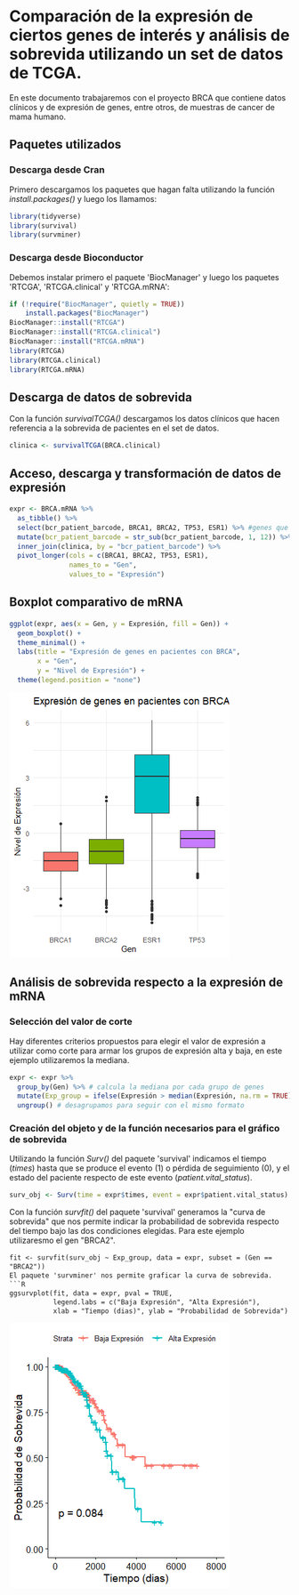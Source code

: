 # Comparación de la expresión de ciertos genes de interés y análisis de sobrevida utilizando un set de datos de TCGA.
En este documento trabajaremos con el proyecto BRCA que contiene datos clínicos y de expresión de genes, entre otros, de muestras de cancer de mama humano.  
## Paquetes utilizados
### Descarga desde Cran
Primero descargamos los paquetes que hagan falta utilizando la función _install.packages()_ y luego los llamamos:
```R
library(tidyverse)
library(survival)
library(survminer)
```
### Descarga desde Bioconductor 
Debemos instalar primero el paquete 'BiocManager' y luego los paquetes 'RTCGA', 'RTCGA.clinical' y 'RTCGA.mRNA':
```R
if (!require("BiocManager", quietly = TRUE))
    install.packages("BiocManager")
BiocManager::install("RTCGA")
BiocManager::install("RTCGA.clinical")
BiocManager::install("RTCGA.mRNA")
library(RTCGA)
library(RTCGA.clinical)
library(RTCGA.mRNA)
```
## Descarga de datos de sobrevida
Con la función _survivalTCGA()_ descargamos los datos clínicos que hacen referencia a la sobrevida de pacientes en el set de datos.
```R
clinica <- survivalTCGA(BRCA.clinical)
```
## Acceso, descarga y transformación de datos de expresión
```R
expr <- BRCA.mRNA %>%
  as_tibble() %>%
  select(bcr_patient_barcode, BRCA1, BRCA2, TP53, ESR1) %>% #genes que nos interesa comparar
  mutate(bcr_patient_barcode = str_sub(bcr_patient_barcode, 1, 12)) %>%
  inner_join(clinica, by = "bcr_patient_barcode") %>%
  pivot_longer(cols = c(BRCA1, BRCA2, TP53, ESR1), 
               names_to = "Gen", 
               values_to = "Expresión")
```
## Boxplot comparativo de mRNA
```R
ggplot(expr, aes(x = Gen, y = Expresión, fill = Gen)) +
  geom_boxplot() +
  theme_minimal() +
  labs(title = "Expresión de genes en pacientes con BRCA",
       x = "Gen", 
       y = "Nivel de Expresión") +
  theme(legend.position = "none")
```
![](https://github.com/ImoPupato/BRCA/blob/main/Boxplot.png)
## Análisis de sobrevida respecto a la expresión de mRNA
### Selección del valor de corte
Hay diferentes criterios propuestos para elegir el valor de expresión a utilizar como corte para armar los grupos de expresión alta y baja, en este ejemplo utilizaremos la mediana.
```R
expr <- expr %>%
  group_by(Gen) %>% # calcula la mediana por cada grupo de genes
  mutate(Exp_group = ifelse(Expresión > median(Expresión, na.rm = TRUE), "Alto", "Bajo")) %>%
  ungroup() # desagrupamos para seguir con el mismo formato
```
### Creación del objeto y de la función necesarios para el gráfico de sobrevida
Utilizando la función _Surv()_ del paquete 'survival' indicamos el tiempo (_times_) hasta que se produce el evento (1) o pérdida de seguimiento (0), y el estado del paciente respecto de este evento (_patient.vital_status_).
```R
surv_obj <- Surv(time = expr$times, event = expr$patient.vital_status)
```
Con la función _survfit()_ del paquete 'survival' generamos la "curva de sobrevida" que nos permite indicar la probabilidad de sobrevida respecto del tiempo bajo las dos condiciones elegidas. Para este ejemplo utilizaresmo el gen "BRCA2".
```
fit <- survfit(surv_obj ~ Exp_group, data = expr, subset = (Gen == "BRCA2"))
El paquete 'survminer' nos permite graficar la curva de sobrevida.
```R
ggsurvplot(fit, data = expr, pval = TRUE,
           legend.labs = c("Baja Expresión", "Alta Expresión"),
           xlab = "Tiempo (dias)", ylab = "Probabilidad de Sobrevida")
```
![](https://github.com/ImoPupato/BRCA/blob/main/Sobrevida.png)
